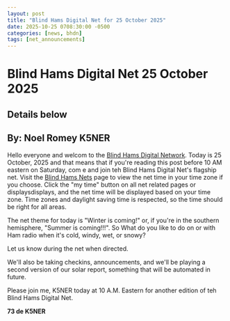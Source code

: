 ```yaml
---
layout: post
title: "Blind Hams Digital Net for 25 October 2025"
date: 2025-10-25 0708:30:00 -0500
categories: [news, bhdn]
tags: [net_announcements]
---
```


# Blind Hams Digital Net 25 October 2025
## Details below
## By: Noel Romey K5NER
Hello everyone and welcom to the [Blind Hams Digital Network](https://www.blindhams.network).  Today is 25 October, 2025 and that means that if you're reading this post before 10 AM eastern on Saturday, com e and join teh Blind Hams Digital Net's flagship net.
Visit the [Blind Hams Nets](nets/blind-hams) page to view the net time in your time zone if you choose. Click the "my time" button on all net related pages or displaysdisplays, and the net time will be displayed based on your time zone.  Time zones and daylight saving time is respected, so the time should be right for all areas.

The net theme for today is "Winter is coming!" or, if you're in the southern hemisphere, "Summer is coming!!!". So What do you like to do on or with Ham radio   when it's cold, windy, wet, or snowy?

Let us know during the net when directed.

We'll also be taking checkins, announcements, and we'll be playing a second version of our solar report, something that will be automated in future.

Please join me, K5NER today at 10 A.M. Eastern for another edition of teh Blind Hams Digital Net.

**73 de K5NER**
